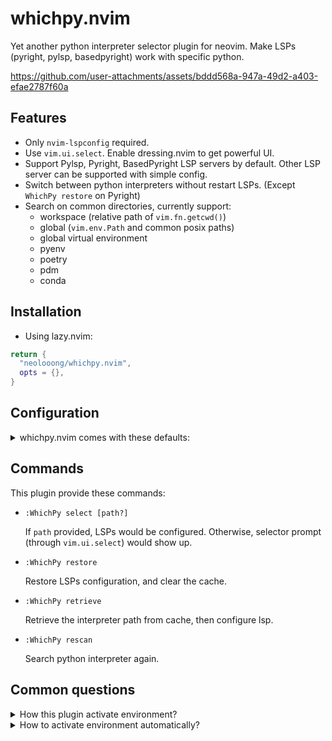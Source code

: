 # whichpy.nvim

Yet another python interpreter selector plugin for neovim. Make LSPs (pyright, pylsp, basedpyright) work with specific python.


https://github.com/user-attachments/assets/bddd568a-947a-49d2-a403-efae2787f60a



## Features

- Only `nvim-lspconfig` required.
- Use `vim.ui.select`. Enable dressing.nvim to get powerful UI.
- Support Pylsp, Pyright, BasedPyright LSP servers by default. Other LSP server can be supported with simple config.
- Switch between python interpreters without restart LSPs. (Except `WhichPy restore` on Pyright)
- Search on common directories, currently support:
  - workspace (relative path of `vim.fn.getcwd()`)
  - global (`vim.env.Path` and common posix paths)
  - global virtual environment
  - pyenv
  - poetry
  - pdm
  - conda

## Installation

- Using lazy.nvim:

```lua
return {
  "neolooong/whichpy.nvim",
  opts = {},
}
```

## Configuration

<details>
  <summary>whichpy.nvim comes with these defaults:</summary>

  ```lua
  {
    cache_dir = vim.fn.stdpath("cache") .. "/whichpy.nvim",
    locator = {
      -- you can disable locator like this
      -- locator = { enable = false },
      workspace = {
        search_pattern = ".*env.*", -- `:help lua-patterns`
        depth = 2,
        ignore_dirs = {
          ".git",
          ".mypy_cache",
          ".pytest_cache",
          ".ruff_cache",
          "__pycache__",
          "__pypackages__",
        },
      },
      global = {},
      global_virtual_environment = {
        dirs = {
          -- accept following structure
          -- path
          -- { path, vim.uv.os_uname().sysname }
          "~/envs",
          "~/.direnv",
          "~/.venvs",
          "~/.virtualenvs",
          "~/.local/share/virtualenvs",
          { "~/Envs", "Windows_NT" },  -- only search on Windows
          vim.env.WORKON_HOME,
        }
      },
      pyenv = {},
      poetry = {},
      pdm = {},
      conda = {},
    },
    lsp = {
      pylsp = require("whichpy.lsp").handlers.pylsp,
      pyright = require("whichpy.lsp").handlers.pyright,
      basedpyright = require("whichpy.lsp").handlers.pyright,
    },
  }
  ```
</details>

## Commands

This plugin provide these commands:

- `:WhichPy select [path?]`

  If `path` provided, LSPs would be configured. Otherwise, selector prompt (through `vim.ui.select`) would show up.

- `:WhichPy restore`

  Restore LSPs configuration, and clear the cache.

- `:WhichPy retrieve`

  Retrieve the interpreter path from cache, then configure lsp.

- `:WhichPy rescan`

  Search python interpreter again. 

## Common questions

<details>
  <summary>How this plugin activate environment?</summary>

  This plugin **DOES NOT *activate*** environment (`source env/bin/activate` or `conda activate`). The purpose of the plugin is to make LSPs work with the specified python.
  
  When path selected, this plugin do these things:
  
  1. Save the environment variables: `VIRTUAL_ENV` and `CONDA_PREFIX`.
  2. Unset `VIRTUAL_ENV` and `CONDA_PREFIX`.
  3. Iterate lsp clients, save the python path that current used (if any), before update the configuration.
  
</details>

<details>
  <summary>How to activate environment automatically?</summary>

  - Activate environment before open neovim.
  - Set the python path when lsp initalize.
  
    ```lua
    -- pyright
    require("lspconfig").pyright.setup({
      on_init = function(client)
        -- 
        client.settings.python.pythonPath = require("whichpy.lsp").find_python_path(client.config.root_dir)
      end
    })
    
    -- pylsp
    require("lspconfig").pylsp.setup({
      on_init = function(client)
        client.settings = vim.tbl_deep_extend("force", client.settings, {
          pylsp = {
            plugins = {
              jedi = {
                environment = require("whichpy.lsp").find_python_path(client.config.root_dir)
              }
            }
          }
        })
      end
    })
    ```
</details>
